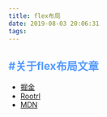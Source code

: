 ```yaml
---
title: flex布局
date: 2019-08-03 20:06:31
tags:
---
```

## <label style="color:rgb(84, 155, 255)">#关于flex布局文章</label>

+  [掘金](https://juejin.im/post/5c7395c9f265da2dcf628c11)
+  [Rootrl](https://rootrl.github.io/2017/10/13/Flex-Layout/)
+  [MDN](https://developer.mozilla.org/zh-CN/docs/Web/CSS/CSS_Flexible_Box_Layout/Basic_Concepts_of_Flexbox)
